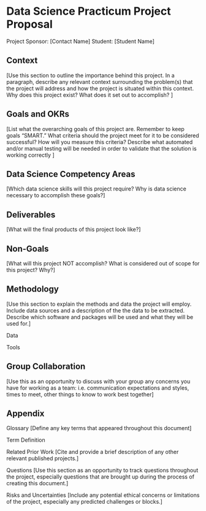 # Data Science Practicum Project Proposal
Project Sponsor: [Contact Name]
Student: [Student Name]
## Context
[Use this section to outline the importance behind this project. In a paragraph, describe any relevant context surrounding the problem(s) that the project will address and how the project is situated within this context. Why does this project exist? What does it set out to accomplish? ]

## Goals and OKRs
[List what the overarching goals of this project are. Remember to keep goals “SMART.” What criteria should the project meet for it to be considered successful? How will you measure this criteria? Describe what automated and/or manual testing will be needed in order to validate that the solution is working correctly ]

## Data Science Competency Areas
[Which data science skills will this project require? Why is data science necessary to accomplish these goals?]

## Deliverables
[What will the final products of this project look like?]

## Non-Goals
[What will this project NOT accomplish? What is considered out of scope for this project? Why?]

## Methodology
[Use this section to explain the methods and data the project will employ. Include data sources and a description of the the data to be extracted. Describe which software and packages will be used and what they will be used for.]

Data

Tools

## Group Collaboration
[Use this as an opportunity to discuss with your group any concerns you have for working as a team: i.e. communication expectations and styles, times to meet, other things to know to work best together]

## Appendix
Glossary
[Define any key terms that appeared throughout this document]

Term Definition
 
Related Prior Work
[Cite and provide a brief description of any other relevant published projects.]

Questions
[Use this section as an opportunity to track questions throughout the project, especially questions that are brought up during the process of creating this document.]

Risks and Uncertainties
[Include any potential ethical concerns or limitations of the project, especially any predicted challenges or blocks.]
